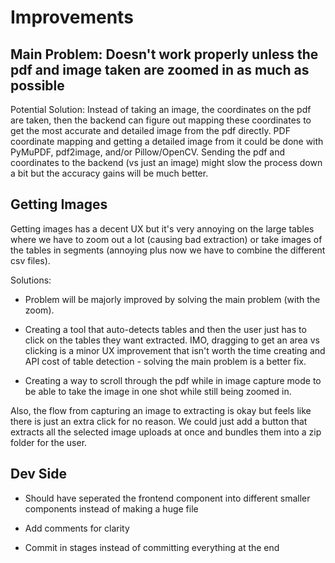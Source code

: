 # Improvements

## Main Problem: Doesn't work properly unless the pdf and image taken are zoomed in as much as possible

Potential Solution: Instead of taking an image, the coordinates on the pdf are taken, then the backend can figure out mapping these coordinates to get the most accurate and detailed image from the pdf directly. PDF coordinate mapping and getting a detailed image from it could be done with PyMuPDF, pdf2image, and/or Pillow/OpenCV. Sending the pdf and coordinates to the backend (vs just an image) might slow the process down a bit but the accuracy gains will be much better.

## Getting Images

Getting images has a decent UX but it's very annoying on the large tables where we have to zoom out a lot (causing bad extraction) or take images of the tables in segments (annoying plus now we have to combine the different csv files).

Solutions:

- Problem will be majorly improved by solving the main problem (with the zoom).

- Creating a tool that auto-detects tables and then the user just has to click on the tables they want extracted. IMO, dragging to get an area vs clicking is a minor UX improvement that isn't worth the time creating and API cost of table detection - solving the main problem is a better fix.

- Creating a way to scroll through the pdf while in image capture mode to be able to take the image in one shot while still being zoomed in.

Also, the flow from capturing an image to extracting is okay but feels like there is just an extra click for no reason. We could just add a button that extracts all the selected image uploads at once and bundles them into a zip folder for the user.

## Dev Side

- Should have seperated the frontend component into different smaller components instead of making a huge file

- Add comments for clarity

- Commit in stages instead of committing everything at the end
